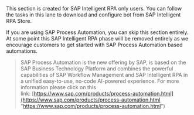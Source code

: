 This section is created for SAP Intelligent RPA only users. You can follow the tasks in this lane to download and configure bot from SAP Intelligent RPA Store.

If you are using SAP Process Automation, you can skip this section entirely. At some point this SAP Intelligent RPA phase will be removed entirely as we encourage customers to get started with SAP Process Automation based automations.

>SAP Process Automation is the new offering by SAP, is based on the SAP Business Technology Platform and combines the powerful capabilities of SAP Workflow Management and SAP Intelligent RPA in a unified easy-to-use, no-code AI-powered experience. For more information please click on this link: [https://www.sap.com/products/process-automation.html](https://www.sap.com/products/process-automation.html "https://www.sap.com/products/process-automation.html")

